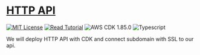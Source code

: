 # [HTTP API](https://apoorv.blog/posts/deploy-http-api-with-cdk.html)

[![MIT License](https://badgen.now.sh/badge/License/MIT/blue)](https://github.com/apoorvmote/cdk-examples/blob/master/License.md)
[![Read Tutorial](https://badgen.now.sh/badge/Read/Tutorial/purple)](https://apoorv.blog/posts/deploy-http-api-with-cdk.html)
![AWS CDK 1.85.0](https://badgen.net/badge/aws-cdk/1.85.0/yellow)
![Typescript](https://badgen.net/badge/icon/typescript?icon=typescript&label)

We will deploy HTTP API with CDK and connect subdomain with SSL to our api. 